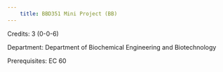 ```yaml
---
    title: BBD351 Mini Project (BB)
---
```

Credits: 3 (0-0-6)

Department: Department of Biochemical Engineering and Biotechnology

Prerequisites: EC 60

